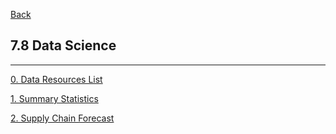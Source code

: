 [Back](../../README.md)

## 7.8 Data Science

<hr>


[0. Data Resources List](DataResources.md)

[1. Summary Statistics](SummaryStatistics.md)

[2. Supply Chain Forecast](SupplyChainForecast.md)


